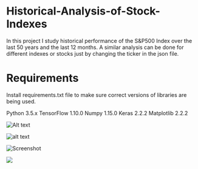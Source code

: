 # Historical-Analysis-of-Stock-Indexes
In this project I study historical performance of the S&amp;P500 Index over the last 50 years and the last 12 months. A similar analysis can be done for different indexes or stocks just by changing the ticker in the json file.

# Requirements
Install requirements.txt file to make sure correct versions of libraries are being used.

Python 3.5.x
TensorFlow 1.10.0
Numpy 1.15.0
Keras 2.2.2
Matplotlib 2.2.2

![Alt text](relative/path/to/img.png?raw=true "S&P_500_histogram_50Y_returns")

![alt text](https://github.com/Thomaaas31/Historical-Analysis-of-Stock-Indexes/blob/master/S&P_500_histogram_50Y_returns.png?raw=true)

![Screenshot](S&P_500_histogram_50Y_returns.png)

<img src="https://raw.githubusercontent.com/Thomaaas31/Historical-Analysis-of-Stock-Indexes/master/results/P_500_histogram_50Y_returns.png?raw=true" />

